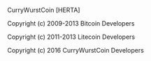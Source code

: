 CurryWurstCoin [HERTA]

Copyright (c) 2009-2013 Bitcoin Developers

Copyright (c) 2011-2013 Litecoin Developers

Copyright (c) 2016 CurryWurstCoin Developers
